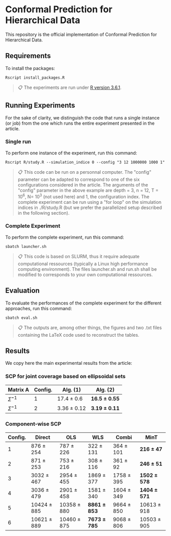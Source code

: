 # Conformal Prediction for Hierarchical Data
This repository is the official implementation of Conformal Prediction for Hierarchical Data. 

## Requirements

To install the packages:

```setup
Rscript install_packages.R
```

>📋  The experiments are run under [R version 3.6.1](https://cran-archive.r-project.org/bin/windows/base/old/3.6.1/).

## Running Experiments

For the sake of clarity, we distinguish the code that runs a single instance (or job) from the one which runs the entire experiment presented in the article.

### Single run

To perform one instance of the experiment, run this command:

```
Rscript R/study.R --simulation_indice 0 --config "3 12 1000000 1000 1" 
```

>📋 This code can be run on a personnal computer. The "config" parameter can be adapted to correspond to one of the six configurations considered in the article. The arguments of the "config" parameter in the above example are depth = 3, n = 12, T = $10^6$, N= $10^3$ (not used here) and 1, the configuration index. The complete experiment can be run using a "for loop" on the simulation indices in ./R/study.R (but we prefer the parallelized setup described in the following section).

### Complete Experiment

To perform the complete experiment, run this command:

```
sbatch launcher.sh
```

>📋 This code is based on SLURM, thus it require adequate computational ressources (typically a Linux high performance computing environment). The files launcher.sh and run.sh shall be modified to corresponds to your own computational ressources.

## Evaluation

To evaluate the performances of the complete experiment for the different approaches, run this command:

```
sbatch eval.sh
```

>📋 The outputs are, among other things, the figures and two .txt files containing the LaTeX code used to reconstruct the tables.


## Results

We copy here the main experimental results from the article:

### SCP for joint coverage based on ellipsoidal sets

|     Matrix A      | Config. |     Alg. (1)   |     Alg. (2)       |
|-------------------|---------|----------------|--------------------|
| $\widehat{\Sigma}^{-1}$ |    1    | 17.4 ± 0.6     | **16.5 ± 0.55**    |
| $\widehat{\Sigma}^{-1}$ |    2    | 3.36 ± 0.12    | **3.19 ± 0.11**    |

### Component-wise SCP

| Config. | Direct         | OLS            | WLS              | Combi            | MinT             |
|---------|----------------|----------------|------------------|------------------|------------------|
| 1       | 876 ± 254      | 787 ± 226      | 322 ± 131        | 364 ± 101        | **216 ± 47**     |
| 2       | 871 ± 253      | 753 ± 216      | 308 ± 116        | 361 ± 92         | **246 ± 51**     |
| 3       | 3032 ± 467     | 2954 ± 455     | 1869 ± 377       | 1758 ± 395       | **1502 ± 578**   |
| 4       | 3036 ± 479     | 2901 ± 458     | 1581 ± 340       | 1604 ± 349       | **1404 ± 571**   |
| 5       | 10424 ± 885    | 10358 ± 880    | **8861 ± 853**   | 9664 ± 850       | 10613 ± 918      |
| 6       | 10621 ± 889    | 10460 ± 875    | **7673 ± 785**   | 9068 ± 806       | 10503 ± 905      |
